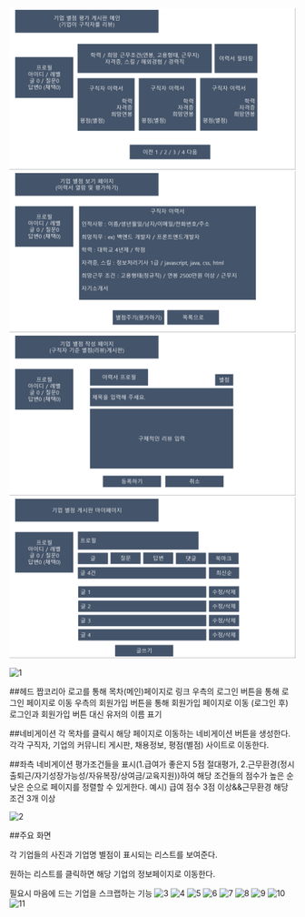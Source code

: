 ![기업별점평가메인페이지](images/giup_star_main.png)
![기업별점평가보기페이지](images/giup_star_view.png)
![기업별점평가작성페이지](images/giup_star_write.png)
![기업별점평가마이페이지](images/giup_star_mypage.png)




![1](https://github.com/yyujjin/jjob-korea/assets/166809120/23a00826-a730-4089-a350-96e7f02f3fd9)

##헤드
짭코리아 로고를 통해 목차(메인)페이지로 링크
우측의 로그인 버튼을 통해 로그인 페이지로 이동
우측의 회원가입 버튼을 통해 회원가입 페이지로 이동
(로그인 후) 로그인과 회원가입 버튼 대신 유저의 이름 표기

##네비게이션
각 목차를 클릭시 해당 페이지로 이동하는 네비게이션 버튼을 생성한다.
각각 구직자, 기업의 커뮤니티 게시판, 채용정보, 평점(별점) 사이트로 이동한다.

##좌측 네비게이션
평가조건들을 표시(1.급여가 좋은지 5점 절대평가, 2.근무환경(정시출퇴근/자기성장가능성/자유복장/상여금/교육지원))하여 해당 조건들의 점수가 높은 순 낮은 순으로 
페이지를 정렬할 수 있게한다.
예시) 급여 점수 3점 이상&&근무환경 해당 조건 3개 이상

![2](https://github.com/yyujjin/jjob-korea/assets/166809120/e5b4b16d-8ab0-462f-babf-f229dce613c4)

##주요 화면

각 기업들의 사진과 기업명 별점이 표시되는 리스트를 보여준다.

원하는 리스트를 클릭하면 해당 기업의 정보페이지로 이동한다.

필요시 마음에 드는 기업을 스크랩하는 기능
![3](https://github.com/yyujjin/jjob-korea/assets/166809120/6c857f5e-49ac-44cc-a83b-e6ba62c937d4)
![4](https://github.com/yyujjin/jjob-korea/assets/166809120/ff24a928-15d5-4357-bed5-fa2cd0d0c2a8)
![5](https://github.com/yyujjin/jjob-korea/assets/166809120/deb1ce33-2ec1-4a47-adc3-cc92e2d7ec5e)
![6](https://github.com/yyujjin/jjob-korea/assets/166809120/4b40e00d-ff01-480f-83f1-49de579ffd9e)
![7](https://github.com/yyujjin/jjob-korea/assets/166809120/2cdfebef-6fdf-4507-89a6-4956dbab7d91)
![8](https://github.com/yyujjin/jjob-korea/assets/166809120/132feed6-eb8c-4ec6-8c0d-2e9f47fe445f)
![9](https://github.com/yyujjin/jjob-korea/assets/166809120/a9e87b5e-b549-46ff-8225-63f9618f655d)
![10](https://github.com/yyujjin/jjob-korea/assets/166809120/7335ebba-97d8-4eed-8326-c3874dfdf208)
![11](https://github.com/yyujjin/jjob-korea/assets/166809120/c8d9cc26-99f7-43b9-8ee8-d4a5b0e0ca9a)



